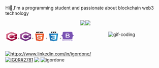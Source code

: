 Hi👋,I'm a programming student and passionate about blockchain web3 technology

<div align="center">
  <a href="https://github.com/igordone">
  <img height="180em" src="https://github-readme-stats.vercel.app/api?username=igordone&show_icons=true&theme=dracula&include_all_commits=true&count_private=true"/><img height="180em" src="https://github-readme-stats.vercel.app/api/top-langs/?username=igordone&layout=compact&langs_count=7&theme=dracula"/>
</div>
<div style="display: inline_block"><br>
  <img align="center" alt="Igor-C++" height="30" width="40" src="https://raw.githubusercontent.com/devicons/devicon/master/icons/cplusplus/cplusplus-original.svg">
  <img align="center" alt="Igor-C#" height="30" width="40" src="https://raw.githubusercontent.com/devicons/devicon/master/icons/csharp/csharp-original.svg">
  <img align="center" alt="Igor-Html5" height="30" width="40" src="https://raw.githubusercontent.com/devicons/devicon/master/icons/html5/html5-original-wordmark.svg">
  <img align="center" alt="Igor-Css3" height="30" width="40" src="https://raw.githubusercontent.com/devicons/devicon/master/icons/css3/css3-original-wordmark.svg">
  <img align="center" alt="Igor-Bootstrap" height="30" width="40" src="https://raw.githubusercontent.com/devicons/devicon/master/icons/bootstrap/bootstrap-plain-wordmark.svg">
  <img align="right" width="180" height="150" alt="gif-coding" src="https://media1.giphy.com/media/xUA7bdpLxQhsSQdyog/giphy.gif?cid=790b7611becd1329bdc88b5090cda6a3c7a48e203ae594e6&rid=giphy.gif&ct=g">
</div>

  ##

<div>
  <a href="https://linkedin.com/in/https://www.linkedin.com/in/igordone/" target="_blank"><img align="center" src="https://img.shields.io/badge/LinkedIn-0077B5?style=for-the-badge&logo=linkedin&logoColor=white" alt="https://www.linkedin.com/in/igordone/"/></a>
  <a href="https://discord.gg/IG0R#2781" target="_blank"><img align="center" src="https://img.shields.io/badge/Discord-7289DA?style=for-the-badge&logo=discord&logoColor=white" alt="IG0R#2781"/></a>
  <a href="mailto:contato@igor.done15"><img align="center" src="https://img.shields.io/badge/Gmail-D14836?style=for-the-badge&logo=gmail&logoColor=white" target="_blank"/></a>
  <img align="center" src="https://komarev.com/ghpvc/?username=igordone&label=Profile%20views&color=0e75b6&style=flat" alt="igordone"/>
</div>
